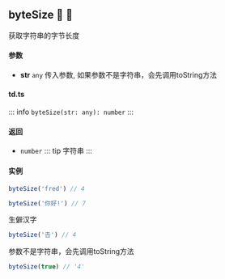 ## byteSize :tada: :100: 
获取字符串的字节长度
#### 参数 
- **str** `any` 传入参数, 如果参数不是字符串，会先调用toString方法
 
#### td.ts
::: info
`byteSize(str: any): number`
:::
#### 返回 
- `number` 
::: tip
字符串
:::
#### 实例 
```ts
byteSize('fred') // 4
```
```ts
byteSize('你好!') // 7
```
生僻汉字


```ts
byteSize('𠮷') // 4
```
参数不是字符串，会先调用toString方法


```ts
byteSize(true) // '4'
```
